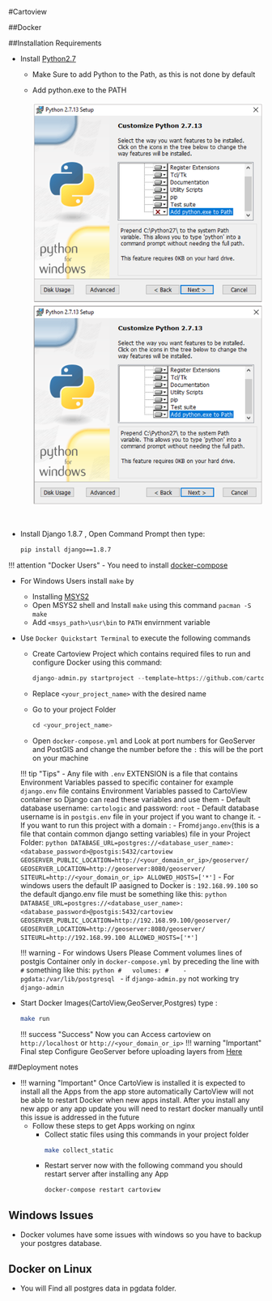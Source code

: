 #Cartoview

##Docker

##Installation Requirements

- Install [Python2.7](https://www.python.org/download/releases/2.7/)
	- Make Sure to add Python to the Path, as this is not done by default 
    
	- Add python.exe to the PATH
    <br/> <br/>
		![python setup](img/python.png)
        ![python setup](img/python2.png)
        
		<br/>
        
- Install Django 1.8.7 
     , Open Command Prompt then type:

	```sh
	pip install django==1.8.7
	```
    
!!! attention "Docker Users"
    - You need to install [docker-compose](https://docs.docker.com/compose/install/)

- For Windows Users install ```make``` by
	- Installing [MSYS2](http://www.msys2.org/)
	- Open MSYS2 shell and Install ```make``` using this command ```pacman -S make```
	- Add ```<msys_path>\usr\bin``` to ```PATH``` envirnment variable
-  Use ```Docker Quickstart Terminal``` to execute the following commands
    - Create Cartoview Project which contains required files to run and configure Docker using this command:

        ``` python
        django-admin.py startproject --template=https://github.com/cartologic/cartoview-project-template/archive/master.zip --name django.env,uwsgi.ini,.bowerrc,server.py <your_project_name>
        ```

    - Replace ```<your_project_name>``` with the desired name

    - Go to your project Folder

         ``` python
         cd <your_project_name>
         ```

    - Open ```docker-compose.yml``` and Look at port numbers for GeoServer and PostGIS and change the number before the ```:``` this will be the port on your machine

	!!! tip "Tips"
			- Any file with ```.env``` EXTENSION is a file that contains Environment Variables passed to specific container for example ```django.env``` file contains Environment Variables passed to CartoView container so Django can read these variables and use them
			- Default database username: ```cartologic``` and password: ```root```
			- Default database username is in ```postgis.env``` file in your project if you want to change it.
			- If you want to run this project with a domain :
				- From```django.env```(this is a file that contain common django setting variables) file in your Project Folder:
					``` python
					DATABASE_URL=postgres://<database_user_name>:<database_password>@postgis:5432/cartoview
					GEOSERVER_PUBLIC_LOCATION=http://<your_domain_or_ip>/geoserver/
					GEOSERVER_LOCATION=http://geoserver:8080/geoserver/
					SITEURL=http://<your_domain_or_ip>
					ALLOWED_HOSTS=['*']
					```
			- For windows users the default IP aasigned to Docker is : ```192.168.99.100``` so the default django.env file must be something like this:
				``` python
				DATABASE_URL=postgres://<database_user_name>:<database_password>@postgis:5432/cartoview
				GEOSERVER_PUBLIC_LOCATION=http://192.168.99.100/geoserver/
				GEOSERVER_LOCATION=http://geoserver:8080/geoserver/
				SITEURL=http://192.168.99.100
				ALLOWED_HOSTS=['*']
				```

	!!! warning
		- For windows Users Please Comment volumes lines of postgis Container only in ```docker-compose.yml``` by preceding the line with ```#``` something like this:
			```python
				#   volumes:
				#    - pgdata:/var/lib/postgresql
			```
		- if ```django-admin.py``` not working try ```django-admin```


- Start Docker Images(CartoView,GeoServer,Postgres) type :

	``` sh
	make run
	```


	!!! success "Success"
		Now you can Access cartoview on ```http://localhost``` or ```http://<your_domain_or_ip>```
	!!! warning "Important"
		Final step Configure GeoServer before uploading layers from [Here](http://docs.geonode.org/en/master/tutorials/admin/geoserver_geonode_security/#geoserver-security-backend)

##Deployment notes

- !!! warning "Important"
	Once CartoView is installed it is expected to install all the Apps from the app store automatically
	CartoView will not be able to restart Docker when new apps install.
	After you install any new app or any app update you will need to restart docker manually until this issue is addressed in the future
	- Follow these steps to get Apps working on nginx
		- Collect static files using this commands in your project folder
			``` sh
			make collect_static
			```
		- Restart server now with the following command you should restart server after installing any App
			``` sh
			docker-compose restart cartoview
			```
## Windows Issues
- Docker volumes have some issues with windows so you have to backup your postgres database.

## Docker on Linux
- You will Find all postgres data in pgdata folder.


